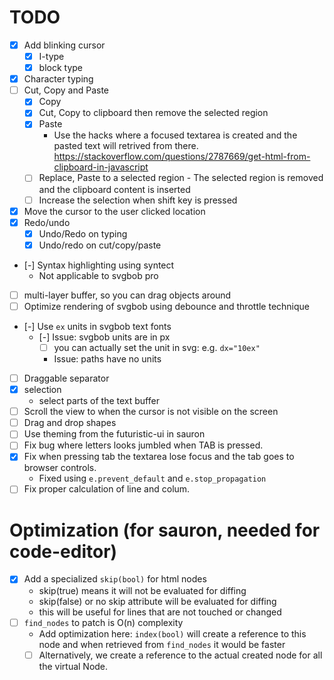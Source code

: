 # TODO
- [X] Add blinking cursor
    - [X] I-type
    - [X] block type
- [X] Character typing
- [ ] Cut, Copy and Paste
    - [X] Copy
    - [X] Cut, Copy to clipboard then remove the selected region
    - [X] Paste
        - Use the hacks where a focused textarea is created and the pasted text will
            retrived from there.
            https://stackoverflow.com/questions/2787669/get-html-from-clipboard-in-javascript
    - [ ] Replace, Paste to a selected region
           - The selected region is removed and the clipboard content is inserted
    - [ ] Increase the selection when shift key is pressed
- [X] Move the cursor to the user clicked location
- [X] Redo/undo
    - [X] Undo/Redo on typing
    - [X]  Undo/redo on cut/copy/paste
- [-] Syntax highlighting using syntect
    - Not applicable to svgbob pro
- [ ] multi-layer buffer, so you can drag objects around
- [ ] Optimize rendering of svgbob using debounce and throttle technique
- [-] Use `ex` units in svgbob text fonts
    - [-] Issue: svgbob units are in px
        - [ ] you can actually set the unit in svg: e.g.  `dx="10ex"`
        - Issue: paths have no units
- [ ] Draggable separator
- [X] selection
    - select parts of the text buffer
- [ ] Scroll the view to when the cursor is not visible on the screen
- [ ] Drag and drop shapes
- [ ] Use theming from the futuristic-ui in sauron
- [ ] Fix bug where letters looks jumbled when TAB is pressed.
- [X] Fix when pressing tab the textarea lose focus and the tab goes to browser controls.
    - Fixed using `e.prevent_default` and `e.stop_propagation`
- [ ] Fix proper calculation of line and colum.

# Optimization (for sauron, needed for code-editor)
- [X] Add a specialized `skip(bool)` for html nodes
    - skip(true) means it will not be evaluated for diffing
    - skip(false) or no skip attribute will be evaluated for diffing
    - this will be useful for lines that are not touched or changed
- [ ] `find_nodes` to patch is O(n) complexity
    - Add optimization here: `index(bool)` will create a reference
     to this node and when retrieved from `find_nodes` it would be faster
    - [ ] Alternatively, we create a reference to the actual
     created node for all the virtual Node.
